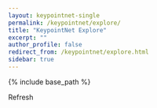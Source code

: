 ```yaml
---
layout: keypointnet-single
permalink: /keypointnet/explore/
title: "KeypointNet Explore"
excerpt: ""
author_profile: false
redirect_from: /keypointnet/explore.html
sidebar: true
---
```


{% include base_path %}

<style>
  canvas { width: inherit; position: relative; top: 0;}
</style>

<p> Refresh <a href="#" id="refresh" onclick="reload(); return false;"><i class="fa fa-refresh"></i></a> </p>
<div id='canvas-holder' style="position: relative; width: inherit;">
</div>

<script>
    var color_map = {
        0: [0.95, 0.05, 0.05],
        1: [0.05, 0.95, 0.05],
        2: [0.35, 0.05, 0.95],
        3: [0.35, 0.65, 0.05],
        4: [0.95, 0.65, 0.05],
        5: [0.35, 0.05, 0.05],
        6: [0.35, 0.65, 0.95],
        7: [0.35, 0.05, 0.65],
        8: [0.05, 0.05, 0.65],
        9: [0.65, 0.05, 0.35],
        10: [0.05, 0.35, 0.35],
        11: [0.65, 0.65, 0.35],
        12: [0.35, 0.95, 0.05],
        13: [0.05, 0.35, 0.65],
        14: [0.95, 0.95, 0.35],
        15: [0.65, 0.65, 0.65],
        16: [0.95, 0.95, 0.05],
        17: [0.65, 0.35, 0.05],
        18: [0.95, 0.95, 0.65],
        19: [0.95, 0.65, 0.95],
        20: [0.95, 0.35, 0.65],
        21: [0.95, 0.05, 0.05],
        22: [0.05, 0.95, 0.05],
        23: [0.35, 0.05, 0.95],
        24: [0.35, 0.65, 0.05],
    };

    var id2name = {
        "02691156": "airplane",
        "02808440": "bathtub",
        "02818832": "bed",
        "02828884": "bench",
        "02876657": "bottle",
        "02924116": "bus",
        "02954340": "cap",
        "02958343": "car",
        "03001627": "chair",
        "03207941": "dishwasher",
        "03211117": "display",
        "03261776": "earphone",
        "03325088": "faucet",
        "03467517": "guitar",
        "03513137": "helmet",
        "03624134": "knife",
        "03636649": "lamp",
        "03642806": "laptop",
        "03790512": "motorcycle",
        "03797390": "mug",
        "03948459": "pistol",
        "04099429": "rocket",
        "04225987": "skateboard",
        "04379243": "table",
        "04530566": "vessel"
    };

    let canvasHolder = document.getElementById('canvas-holder');
    var width = canvasHolder.clientWidth;
    var height = width;
    canvasHolder.clientHeight = height;
    renderer = new THREE.WebGLRenderer();
    renderer.setSize( width, height );
    renderer.setClearColor(0xffffff);
    canvasHolder.appendChild( renderer.domElement );

    var camera = new THREE.PerspectiveCamera( 45, window.innerWidth / window.innerHeight, 0.1, 10000 );
    camera.applyMatrix( new THREE.Matrix4().makeTranslation( 0,0, 1.25 ) );
    camera.applyMatrix( new THREE.Matrix4().makeRotationX( -0.5 ) );

    var class_name = 'airplane';
    var labels;

    var scenes = [], objs = [];
    let pointlight_intensity = 0.3, ambientlight_intensity = 0.6;
    for (let j = 0; j < 9; j++) {
        scenes.push(new THREE.Scene());
        
        let pointLight = new THREE.PointLight( 0xffffff, pointlight_intensity);
        pointLight.name = 'pl';
        scenes[j].add( pointLight );

        let ambientLight = new THREE.AmbientLight( 0xcccccc, ambientlight_intensity);
        scenes[j].add( ambientLight );
        scenes[j].add( camera );
        objs.push( null );
    }

    var control = new TrackballControls( camera, renderer.domElement );
    control.rotateSpeed = 3.0;
    control.zoomSpeed = 1.2;
    control.panSpeed = 0.8;
    control.noZoom = false;
    control.noPan = true;
    control.staticMoving = true;
    control.dynamicDampingFactor = 0.3;
    control.keys = [ 65, 83, 68 ];
    control.addEventListener( 'change', render );

    function animate() {
        requestAnimationFrame( animate );
        control.update();
        render();
    }

    animate();
    reload();

    function create_balls() {
        let ballGeometry = new THREE.SphereGeometry(0.03, 32, 32);
        let results = [];
        for (let i = 0; i < 9; i++) {
            let tmp = [];
            for (let k = 0; k < 25; k++) {
                let material = new THREE.MeshBasicMaterial({ color: 'rgb(' + Math.floor(color_map[k][0] * 255) + ',' + Math.floor(color_map[k][1] * 255) + ',' + Math.floor(color_map[k][2] * 255) + ')'});
                let ball = new THREE.Mesh(ballGeometry, material);
                ball.position.copy(new THREE.Vector3(0, 0, 0));
                tmp.push(ball);
            }
            results.push(tmp);
        }
        return results;
    };

    var balls = create_balls();

    function reload() {
        fetch("/assets/jsons/" + class_name + ".json")
            .then(response => response.json())
            .then(json => {
                labels = json;
                for (let i = 0; i < 9; i++) {
                    scenes[i].remove(objs[i]);
                    for (let j = 0; j < 25; j++) {
                        scenes[i].remove(balls[i][j]);
                    }
                    let idx = Math.floor(Math.random() * labels.length);
                    let label = labels[idx];
                    let mtlloader = new THREE.MTLLoader();
                    mtlloader.setResourcePath('http://202.121.182.216:21386/shapenet/' + label.class_id + '/' + label.model_id + '/images/');
                    mtlloader.load( 'http://202.121.182.216:21386/mtl?name=' + label.class_id + '-' + label.model_id, function (materials) {
                        materials.preload();
                        new THREE.OBJLoader().setMaterials( materials ).load( 'http://202.121.182.216:21386/obj?name=' + label.class_id + '-' + label.model_id, function ( object ) {
                            objs[i] = object;
                            scenes[i].add( object );
                            for (let j = 0; j < label.keypoints.length; j++) {
                                let kp = label.keypoints[j];
                                let kp_idx = kp.semantic_id;
                                balls[i][kp_idx].position.set(kp.xyz[0], kp.xyz[1], kp.xyz[2]);
                                scenes[i].add(balls[i][kp_idx]);
                            }
                        }, function (xhr) {
                            if (id2name[label.class_id] !== class_name) {
                                xhr.currentTarget.abort();
                            }
                        });
                    }, function (xhr) {
                        if (id2name[label.class_id] !== class_name) {
                            xhr.currentTarget.abort();
                        }
                    });
                }
            });
    };

    function render() {
        let sub_width = width / 3 + 1;
        let sub_height = height / 3 + 1;
        for (let j = 0; j < 9; j++) {
            let pl = scenes[j].getObjectByName('pl');
            pl.position.set(camera.position.x, camera.position.y, camera.position.z);
            pl.y = camera.position.y;
            pl.z = camera.position.z;
            let x = j % 3;
            let y = Math.floor(j / 3);
            let left = width / 3 * x;
            let bottom = height / 3 * y;

            renderer.setScissor( left, bottom, sub_width, sub_height );
            renderer.setScissorTest( true );
            renderer.setViewport( left, bottom, sub_width, sub_height);

            renderer.render( scenes[j], camera );
        }
    }
</script>